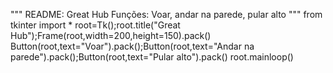 """
README: Great Hub
Funções: Voar, andar na parede, pular alto
"""
from tkinter import *
root=Tk();root.title("Great Hub");Frame(root,width=200,height=150).pack()
Button(root,text="Voar").pack();Button(root,text="Andar na parede").pack();Button(root,text="Pular alto").pack()
root.mainloop()
